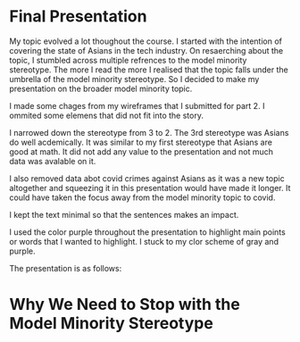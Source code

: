 <h1>Final Presentation </h1>
<p>My topic evolved a lot thoughout the course. I started with the intention of covering the state of Asians in the tech industry. On resaerching about the topic, I stumbled across multiple refrences to the model minority stereotype. The more I read the more I realised that the topic falls under the umbrella of the model minority stereotype. So I decided to make my presentation on the broader model minority topic.</p>
<p>I made some chages from my wireframes that I submitted for part 2. I ommited some elemens that did not fit into the story.</p>
<p>I narrowed down the stereotype from 3 to 2. The 3rd stereotype was Asians do well acdemically. It was similar to my first stereotype that Asians are good at math. It did not add any value to the presentation and not much data was avalable on it.</p>
<p>I also removed data abot covid crimes against Asians as it was a new topic altogether and squeezing it in this presentation would have made it longer. It could have taken the focus away from the model minority topic to covid.</p>
<p>I kept the text minimal so that the sentences makes an impact.</p>
<p>I used the color purple throughout the presentation to highlight main points or words that I wanted to highlight. I stuck to my clor scheme of gray and purple.</p>
<p>The presentation is as follows:</p>
<script src="https://embed.shorthand.com/embed_10.js"></script>
<div data-shorthand-embed="carnegiemellon.shorthandstories.com/why-we-need-to-stop--with-the--model-minority-stereotype/"><h1>Why We Need to Stop 
with the 
Model Minority Stereotype</h1></div>



